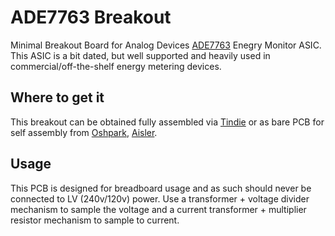 # ADE7763 Breakout

Minimal Breakout Board for Analog Devices [ADE7763](https://www.analog.com/media/en/technical-documentation/data-sheets/ADE7763.pdf) Enegry Monitor ASIC. This ASIC is a bit dated, but well supported and heavily used in commercial/off-the-shelf
energy metering devices.

## Where to get it

This breakout can be obtained fully assembled via [Tindie](https://www.tindie.com/products/whatnick/ade7763-breakout/) or
as bare PCB for self assembly from [Oshpark](https://oshpark.com/shared_projects/Y6oIkjGJ), [Aisler](https://aisler.net/p/JMIMWSCE).

## Usage

This PCB is designed for breadboard usage and as such should never be connected to LV (240v/120v) power. Use a transformer +
voltage divider mechanism to sample the voltage and a current transformer + multiplier resistor mechanism to sample to current.